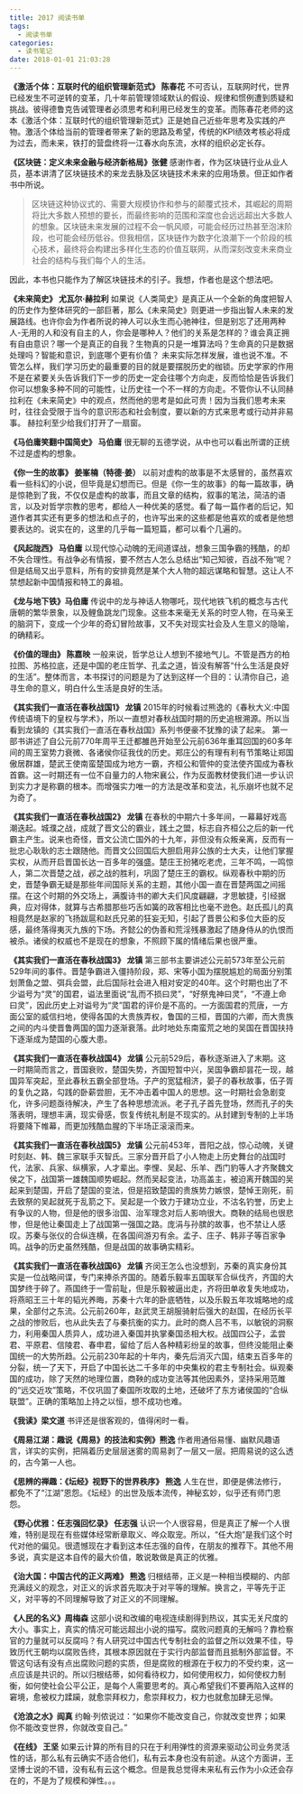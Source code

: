 ```yaml
---
title: 2017 阅读书单
tags:
  - 阅读书单
categories:
  - 读书笔记
date: 2018-01-01 21:03:28
---
```

**《激活个体：互联时代的组织管理新范式》 陈春花**
不可否认，互联网时代，世界已经发生不可逆转的变革，几十年前管理领域默认的假设、规律和惯例遭到质疑和挑战。彼得德鲁克告诫管理者必须思考和利用已经发生的变革。而陈春花老师的这本《激活个体：互联时代的组织管理新范式》正是她自己近些年思考及实践的产物。激活个体给当前的管理者带来了新的思路及希望，传统的KPI绩效考核必将成为过去，而未来，铁打的营盘终将一江春水向东流，水样的组织必定长存。

**《区块链：定义未来金融与经济新格局》张健**
感谢作者，作为区块链行业从业人员，基本讲清了区块链技术的来龙去脉及区块链技术未来的应用场景。但正如作者书中所说。
>区块链这种协议式的、需要大规模协作和参与的颠覆式技术，其崛起的周期将比大多数人预想的要长，而最终影响的范围和深度也会远远超出大多数人的想象。区块链未来发展的过程不会一帆风顺，可能会经历过热甚至泡沫阶段，也可能会经历低谷。但我相信，区块链作为数字化浪潮下一个阶段的核心技术，最终将会构建出多样化生态的价值互联网，从而深刻改变未来商业社会的结构与我们每个人的生活。

因此，本书也只能作为了解区块链技术的引子。我想，作者也是这个想法吧。

**《未来简史》 尤瓦尔·赫拉利**
如果说《人类简史》是真正从一个全新的角度把智人的历史作为整体研究的一部巨著，那么《未来简史》则更进一步指出智人未来的发展路线。也许你会为作者所说的神人可以永生而心驰神往，但是别忘了还用两种人-无用的人和没有自主的人，你会是哪种人？他们的关系是怎样的？谁会真正拥有自由意识？哪一个是真正的自我？生物真的只是一堆算法吗？生命真的只是数据处理吗？智能和意识，到底哪个更有价值？
未来实际怎样发展，谁也说不准。不管怎么样，我们学习历史的最重要的目的就是要摆脱历史的枷锁。历史学家的作用不是在紧要关头告诉我们下一步的历史一定会往哪个方向走，反而恰恰是告诉我们你可以想象多种不同的可能性，让历史往一个不一样的方向走。不管你认不认同赫拉利在《未来简史》中的观点，然而他的思考是如此可贵！因为当我们思考未来时，往往会受限于当今的意识形态和社会制度，要以新的方式来思考或行动并非易事。
赫拉利至少给我们打开了一扇窗。

**《马伯庸笑翻中国简史》 马伯庸**
很无聊的五德学说，从中也可以看出所谓的正统不过是虚构的想象。

**《你一生的故事》 姜峯楠（特德·姜）**
以前对虚构的故事是不太感冒的，虽然喜欢看一些科幻的小说，但毕竟是幻想而已。但是《你一生的故事》的每一篇故事，确是惊艳到了我，不仅仅是虚构的故事，而且文章的结构，叙事的笔法，简洁的语言，以及对哲学宗教的思考，都给人一种优美的感觉。看了每一篇作者的后记，知道作者其实还有更多的想法和点子的，也许写出来的这些都是他喜欢的或者是他想要表达的。说实在的，这里的几乎每一篇短篇，都可以看个几遍的。

**《风起陇西》 马伯庸**
以现代惊心动魄的无间道谍战，想象三国争霸的残酷，的却不失合理性。有战争必有情报，要不然古人怎么总结出“知己知彼，百战不殆“呢？但是结局又出乎意料，所有的安排竟然是某个大人物的超远谋略和智慧。这让人不禁想起新中国情报和特工的鼻祖。

**《龙与地下铁》马伯庸**
传说中的龙与神话人物哪吒，现代地铁飞机的概念与古代唐朝的繁华景象，以及鲤鱼跳龙门现象。这些本来毫无关系的时空人物，在马亲王的脑洞下，变成一个少年的奇幻冒险故事，又不失对现实社会及人生意义的隐喻，的确精彩。

**《价值的理由》 陈嘉映**
一般来说，哲学总让人想到不接地气儿。不管是西方的柏拉图、苏格拉底，还是中国的老庄哲学、孔孟之道，皆没有解答“什么生活是良好的生活”。整体而言，本书探讨的问题是为了达到这样一个目的：认清你自己，追寻生命的意义，明白什么生活是良好的生活。

**《其实我们一直活在春秋战国1》 龙镇**
2015年的时候看过熊逸的《春秋大义:中国传统语境下的皇权与学术》，所以一直想对春秋战国时期的历史追根溯源。所以当看到龙镇的《其实我们一直活在春秋战国》系列书便豪不犹豫的读了起来。 第一部书讲述了自公元前770年周平王迁都雒邑开始至公元前636年重耳回国的60多年间的周王室势力衰微、各诸侯你征我伐的历史。郑庄公的有理有利有节策略让郑国傲居群雄，楚武王使南蛮楚国成为地方一霸，齐桓公和管仲的变法使齐国成为春秋首霸。这一时期还有一位不自量力的人物宋襄公，作为反面教材使我们进一步认识到实力才是称霸的根本。而增强实力唯一的方法是改革和变法，礼乐崩坏也就不足为奇了。

**《其实我们一直活在春秋战国2》 龙镇**
在春秋的中期六十多年间，一幕幕好戏高潮迭起。城濮之战，成就了晋文公的霸业，践土之盟，标志自齐桓公之后的新一代霸主产生。说来也奇怪，晋文公流亡国外的十九年，非但没有众叛亲离，反而有一批忠心耿耿的志士跟随他。而晋文公回国后大胆启用非公族的士大夫，让他们掌握实权，从而开启晋国长达一百多年的强盛。楚庄王扮猪吃老虎，三年不鸣，一鸣惊人，第二次晋楚之战，邲之战的胜利，巩固了楚庄王的霸权。纵观春秋中期的历史，晋楚争霸无疑是那些年间国际关系的主题，其他小国一直在晋楚两国之间摇摆。在这个时期的外交场上，满腹诗书的卿大夫们风度翩翩，才思敏捷，引经据典，应对得体，就算与古希腊那些巧舌如簧的政客相比也毫不逊色。赵氏孤儿的真相竟然是赵家的飞扬跋扈和赵氏兄弟的狂妄无知，引起了晋景公和多位大臣的反感，最终落得夷灭九族的下场。齐懿公的伪善和荒淫残暴激起了随身侍从的仇恨而被杀。诸侯的权威也不是现在的想象，不照顾下属的情绪后果也很严重。

**《其实我们一直活在春秋战国3》 龙镇**
第三部书主要讲述公元前573年至公元前529年间的事件。晋楚争霸进入僵持阶段，郑、宋等小国为摆脱尴尬的局面分别策划萧鱼之盟、弭兵会盟，此后国际社会进入相对安定的40年。这个时期也出了不少谥号为“灵”的国君，谥法里面说“乱而不损曰灵”，“好祭鬼神曰灵”，“不遵上命曰灵”，因此历史上对谥号为“灵”国君的评价是不高的。一方面国君的荒唐，一方面公室的威信扫地，使得各国的大贵族弄权，鲁国的三桓，晋国的六卿，而大贵族之间的内斗使晋鲁两国的国力逐渐衰落。此时地处东南蛮荒之地的吴国在晋国扶持下逐渐成为楚国的心腹大患。

**《其实我们一直活在春秋战国4》 龙镇**
公元前529后，春秋逐渐进入了末期。这一时期简而言之，晋国衰败，楚国失势，齐国短暂中兴，吴国争霸却昙花一现，越国异军突起，至此春秋五霸全部登场。子产的宽猛相济，晏子的春秋故事，伍子胥的复仇之路，勾践的卧薪尝胆，无不冲击着中国人的思想。这一时期社会急剧变化，许多问题亟待解决，产生了各种思想流派。老子孔子首先登场，然而孔子的失落表明，理想丰满，现实骨感，恢复传统礼制是不现实的。从封建到专制的上半场将要降下帷幕，而更加残酷血腥的下半场正滚滚而来。

**《其实我们一直活在春秋战国5》 龙镇**
公元前453年，晋阳之战，惊心动魄，关键时刻赵、韩、魏三家联手灭智氏。三家分晋开启了小人物走上历史舞台的战国时代，法家、兵家、纵横家，人才辈出。李悝、吴起、乐羊、西门豹等人才齐聚魏文侯之下，战国第一雄魏国顺势崛起。然而吴起变法，功高盖主，被迫离开魏国的吴起来到楚国，开启了楚国的变法，但是招致楚国的贵族势力嫉恨，楚悼王刚死，前去致祭的吴起就死于乱箭之下。吴起是一个致力于建功立业，不沽名钓誉，历史上有争议的人物，但是他的很多治国、治军理念对后人影响很大。商鞅的结局也很悲惨，但是他让秦国走上了战国第一强国之路。庞涓与孙膑的故事，也不禁让人感叹。苏秦与张仪的合纵连横，在各国间游刃有余。孟子、庄子、韩非子等百家争鸣。战争的历史虽然残酷，但是战国的故事确实精彩。

**《其实我们一直活在春秋战国6》 龙镇**
齐闵王怎么也没想到，苏秦的真实身份其实是一位战略间谍，专门来捧杀齐国的。随着乐毅率五国联军合纵伐齐，齐国的大国梦终于碎了。燕国终于一雪前耻，但是乐毅被逼出走，齐将田单收复失地成功，将燕昭王三十年的韬光养晦，苏秦十六年的卧底牺牲，以及乐毅五年攻城略地的成果，全部付之东流。公元前260年，赵武灵王胡服骑射后强大的赵国，在经历长平之战的惨败后，也从此失去了与秦抗衡的实力。此时的商人吕不韦，以敏锐的洞察力，利用秦国人质异人，成功进入秦国并执掌秦国丞相大权。战国四公子，孟尝君、平原君、信陵君、春申君，留给了后人各种精彩纷呈的故事，但终没能阻止秦国统一的大势所趋。公元前230年起的十年内，秦先后消灭六国，结束五百多年的分裂，统一了天下，开启了中国长达二千多年的中央集权的君主专制社会。纵观秦国的成功，除了天然的地理位置，商鞅的成功变法等其他因素外，坚持采用范雎的“远交近攻”策略，不仅巩固了秦国所攻取的土地，还破坏了东方诸侯国的“合纵联盟”。正确的策略加上持之以恒，想不成功也难。

**《我读》梁文道**
书评还是很客观的，值得闲时一看。

**《周易江湖：趣说《周易》的技法和实例》熊逸**
作者用通俗易懂、幽默风趣语言，详实的实例，把隔着历史层层迷雾的周易剥了一层又一层。把周易说的这么透的，古今第一人也。

**《思辨的禅趣：《坛经》视野下的世界秩序》 熊逸**
人生在世，即便是佛法修行，都免不了“江湖”恩怨。《坛经》的出世及版本流传，神秘玄妙，似乎还有师门恩怨。

**《野心优雅：任志强回忆录》 任志强**
认识一个人很容易，但是真正了解一个人很难，特别是现在有些媒体经常断章取义、哗众取宠。所以，“任大炮”是我们这个时代对他的偏见。很遗憾现在才看到这本任志强的自传，在朋友的推荐下。其他不用多说，真实是这本自传的最大价值，敢说敢做是真正的优雅。

**《治大国：中国古代的正义两难》 熊逸**
归根结蒂，正义是一种相当模糊的、内部充满歧义的观念，对正义的诉求首先取决于对平等的理解。换言之，平等先于正义，对平等的不同理解导致了对正义的不同理解。

**《人民的名义》周梅森**
这部小说和改编的电视连续剧得到热议，其实无关尺度的大小。事实上，真实的情况可能远超出小说的描写。腐败问题真的无解吗？靠检察官的力量就可以反腐吗？有人研究过中国古代专制社会的监督之所以效果不佳，导致历代王朝均以腐败告终，其根本原因就在于实行内部监督而且抵制外部监督。不管这句话有没有点出腐败问题的实质，但是腐败的根源在于权力的不受约束，这一点应该是共识的。所以归根结蒂，如何看待权力，如何使用权力，如何使权力制衡，如何使社会公平公正，是每个人需要思考的。真心希望我们不要再陷入这样的窘境，愈被权力蹂躏，就愈崇拜权力，愈崇拜权力，权力也就愈加肆无忌惮。

**《沧浪之水》阎真**
约翰·列侬说过：“如果你不能改变自己，你就改变世界；如果你不能改变世界，你就改变自己。”

**《在线》 王坚**
如果云计算的所有目的只在于利用弹性的资源来驱动公司业务灵活性的话，那么私有云确实不适合他们，私有云本身也没有前途。从这个方面讲，王坚博士说的不错，没有私有云这个概念。但是我总觉得未来私有云作为小众还会存在的，不是为了规模和弹性。。。